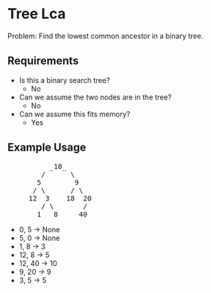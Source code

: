 # Tree Lca

Problem: Find the lowest common ancestor in a binary tree.

## Requirements

- Is this a binary search tree?
  - No
- Can we assume the two nodes are in the tree?
  - No
- Can we assume this fits memory?
  - Yes

## Example Usage

<pre>
          _10_
        /      \
       5        9
      / \      / \
     12  3    18  20
        / \       /
       1   8     40
</pre>

- 0, 5 -> None
- 5, 0 -> None
- 1, 8 -> 3
- 12, 8 -> 5
- 12, 40 -> 10
- 9, 20 -> 9
- 3, 5 -> 5
